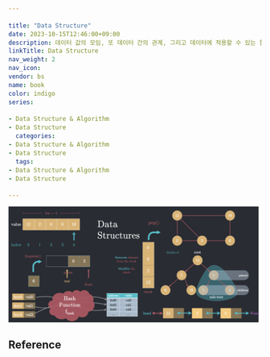 ```yaml
---

title: "Data Structure"
date: 2023-10-15T12:46:00+09:00
description: 데이터 값의 모임, 또 데이터 간의 관계, 그리고 데이터에 적용할 수 있는 함수나 명령
linkTitle: Data Structure
nav_weight: 2
nav_icon:
vendor: bs
name: book
color: indigo
series:

- Data Structure & Algorithm
- Data Structure
  categories:
- Data Structure & Algorithm
- Data Structure
  tags:
- Data Structure & Algorithm
- Data Structure

---
```


![Data Structures](data-structures.png#center)

## Reference
